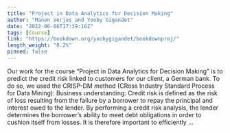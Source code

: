 ```yaml
---
title: "Project in Data Analytics for Decision Making"
author: "Manon Verjus and Yooby Gigandet"
date: "2022-06-08T17:39:16Z"
tags: [Course]
link: "https://bookdown.org/yoobygigandet/bookdownproj/"
length_weight: "8.2%"
pinned: false
---
```


Our work for the course “Project in Data Analytics for Decision Making” is to predict the credit risk linked to customers for our client, a German bank. To do so, we used the CRISP-DM method (CRoss Industry Standard Process for Data Mining): Business understanding: Credit risk is defined as the risk of loss resulting from the failure by a borrower to repay the principal and interest owed to the lender. By performing a credit risk analysis, the lender determines the borrower’s ability to meet debt obligations in order to cushion itself from losses. It is therefore important to efficiently ...

